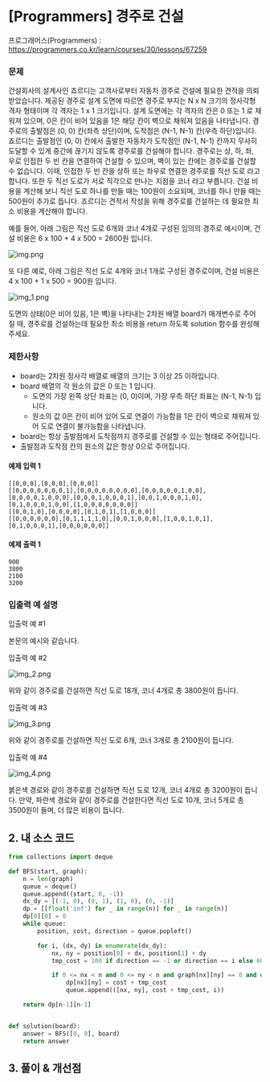 # [Programmers] 경주로 건설

프로그래머스(Programmers) :  https://programmers.co.kr/learn/courses/30/lessons/67259

### 문제

건설회사의 설계사인 죠르디는 고객사로부터 자동차 경주로 건설에 필요한 견적을 의뢰받았습니다.
제공된 경주로 설계 도면에 따르면 경주로 부지는 N x N 크기의 정사각형 격자 형태이며 각 격자는 1 x 1 크기입니다.
설계 도면에는 각 격자의 칸은 0 또는 1 로 채워져 있으며, 0은 칸이 비어 있음을 1은 해당 칸이 벽으로 채워져 있음을 나타냅니다.
경주로의 출발점은 (0, 0) 칸(좌측 상단)이며, 도착점은 (N-1, N-1) 칸(우측 하단)입니다. 죠르디는 출발점인 (0, 0) 칸에서 출발한 자동차가 도착점인 (N-1, N-1) 칸까지 무사히 도달할 수 있게 중간에 끊기지 않도록 경주로를 건설해야 합니다.
경주로는 상, 하, 좌, 우로 인접한 두 빈 칸을 연결하여 건설할 수 있으며, 벽이 있는 칸에는 경주로를 건설할 수 없습니다.
이때, 인접한 두 빈 칸을 상하 또는 좌우로 연결한 경주로를 직선 도로 라고 합니다.
또한 두 직선 도로가 서로 직각으로 만나는 지점을 코너 라고 부릅니다.
건설 비용을 계산해 보니 직선 도로 하나를 만들 때는 100원이 소요되며, 코너를 하나 만들 때는 500원이 추가로 듭니다.
죠르디는 견적서 작성을 위해 경주로를 건설하는 데 필요한 최소 비용을 계산해야 합니다.

예를 들어, 아래 그림은 직선 도로 6개와 코너 4개로 구성된 임의의 경주로 예시이며, 건설 비용은 6 x 100 + 4 x 500 = 2600원 입니다.

![img.png](images/67259_img.png)

또 다른 예로, 아래 그림은 직선 도로 4개와 코너 1개로 구성된 경주로이며, 건설 비용은 4 x 100 + 1 x 500 = 900원 입니다.

![img_1.png](images/67259_img_1.png)

도면의 상태(0은 비어 있음, 1은 벽)을 나타내는 2차원 배열 board가 매개변수로 주어질 때, 경주로를 건설하는데 필요한 최소 비용을 return 하도록 solution 함수를 완성해주세요.

### 제한사항

- board는 2차원 정사각 배열로 배열의 크기는 3 이상 25 이하입니다.
- board 배열의 각 원소의 값은 0 또는 1 입니다.
    - 도면의 가장 왼쪽 상단 좌표는 (0, 0)이며, 가장 우측 하단 좌표는 (N-1, N-1) 입니다.
    - 원소의 값 0은 칸이 비어 있어 도로 연결이 가능함을 1은 칸이 벽으로 채워져 있어 도로 연결이 불가능함을 나타냅니다.
- board는 항상 출발점에서 도착점까지 경주로를 건설할 수 있는 형태로 주어집니다.
- 출발점과 도착점 칸의 원소의 값은 항상 0으로 주어집니다.


#### 예제 입력 1

```  
[[0,0,0],[0,0,0],[0,0,0]]
[[0,0,0,0,0,0,0,1],[0,0,0,0,0,0,0,0],[0,0,0,0,0,1,0,0],[0,0,0,0,1,0,0,0],[0,0,0,1,0,0,0,1],[0,0,1,0,0,0,1,0],[0,1,0,0,0,1,0,0],[1,0,0,0,0,0,0,0]]
[[0,0,1,0],[0,0,0,0],[0,1,0,1],[1,0,0,0]]
[[0,0,0,0,0,0],[0,1,1,1,1,0],[0,0,1,0,0,0],[1,0,0,1,0,1],[0,1,0,0,0,1],[0,0,0,0,0,0]]
```  

#### 예제 출력 1

```  
900
3800
2100
3200
```  

### 입출력 예 설명

입출력 예 #1

본문의 예시와 같습니다.

입출력 예 #2

![img_2.png](images/67259_img_2.png)

위와 같이 경주로를 건설하면 직선 도로 18개, 코너 4개로 총 3800원이 듭니다.

입출력 예 #3

![img_3.png](images/67259_img_3.png)

위와 같이 경주로를 건설하면 직선 도로 6개, 코너 3개로 총 2100원이 듭니다.

입출력 예 #4

![img_4.png](images/67259_img_4.png)

붉은색 경로와 같이 경주로를 건설하면 직선 도로 12개, 코너 4개로 총 3200원이 듭니다.
만약, 파란색 경로와 같이 경주로를 건설한다면 직선 도로 10개, 코너 5개로 총 3500원이 들며, 더 많은 비용이 듭니다.



## 2. 내 소스 코드

```python  
from collections import deque

def BFS(start, graph):
    n = len(graph)
    queue = deque()
    queue.append((start, 0, -1))
    dx_dy = [(-1, 0), (0, 1), (1, 0), (0, -1)]
    dp = [[float('inf') for _ in range(n)] for _ in range(n)]
    dp[0][0] = 0
    while queue:
        position, cost, direction = queue.popleft()

        for i, (dx, dy) in enumerate(dx_dy):
            nx, ny = position[0] + dx, position[1] + dy
            tmp_cost = 100 if direction == -1 or direction == i else 600

            if 0 <= nx < n and 0 <= ny < n and graph[nx][ny] == 0 and dp[nx][ny] >= cost + tmp_cost - 400:
                dp[nx][ny] = cost + tmp_cost
                queue.append(([nx, ny], cost + tmp_cost, i))

    return dp[n-1][n-1]


def solution(board):
    answer = BFS([0, 0], board)
    return answer
```  



## 3. 풀이 & 개선점